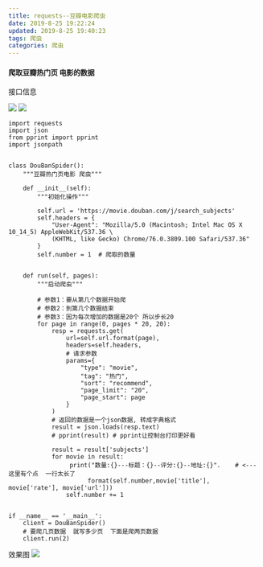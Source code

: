 ```yaml
---
title: requests--豆瓣电影爬虫
date: 2019-8-25 19:22:24
updated: 2019-8-25 19:40:23
tags: 爬虫
categories: 爬虫
---
```


#### 爬取豆瓣热门页 电影的数据

接口信息

![](/spider_douban_01.PNG)
![](/spider_douban_02.PNG)


    import requests
    import json
    from pprint import pprint
    import jsonpath


    class DouBanSpider():
        """豆瓣热门页电影 爬虫"""

        def __init__(self):
            """初始化操作"""

            self.url = 'https://movie.douban.com/j/search_subjects'
            self.headers = {
                "User-Agent": "Mozilla/5.0 (Macintosh; Intel Mac OS X 10_14_5) AppleWebKit/537.36 \
                (KHTML, like Gecko) Chrome/76.0.3809.100 Safari/537.36"
            }
            self.number = 1  # 爬取的数量


        def run(self, pages):
            """启动爬虫"""

            # 参数1：要从第几个数据开始爬
            # 参数2：到第几个数据结束
            # 参数3：因为每次增加的数据是20个 所以步长20
            for page in range(0, pages * 20, 20):
                resp = requests.get(
                    url=self.url.format(page),
                    headers=self.headers,
                    # 请求参数
                    params={
                        "type": "movie",
                        "tag": "热门",
                        "sort": "recommend",
                        "page_limit": "20",
                        "page_start": page
                    }
                )
                # 返回的数据是一个json数据, 转成字典格式
                result = json.loads(resp.text)
                # pprint(result) # pprint让控制台打印更好看

                result = result['subjects']
                for movie in result:
                     print("数量:{}---标题：{}--评分:{}--地址:{}".    # <---这里有个点  一行太长了
                          format(self.number,movie['title'], movie['rate'], movie['url']))
                    self.number += 1


    if __name__ == '__main__':
        client = DouBanSpider()
        # 要爬几页数据  就写多少页  下面是爬两页数据
        client.run(2)

效果图
![](/spider_douban_03.PNG)